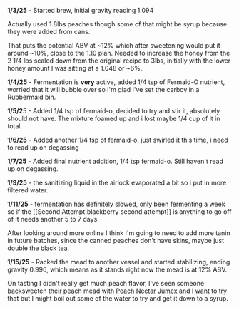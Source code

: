 **1/3/25** - Started brew, initial gravity reading 1.094

Actually used 1.8lbs peaches though some of that might be syrup because they were added from cans.

That puts the potential ABV at ~12% which after sweetening would put it around ~10%, close to the 1.10 plan. Needed to increase the honey from the 2 1/4 lbs scaled down from the original recipe to 3lbs, initially with the lower honey amount I was sitting at a 1.048 or ~6%.

**1/4/25** - Fermentation is **very** active, added 1/4 tsp of Fermaid-O nutrient, worried that it will bubble over so I'm glad I've set the carboy in a Rubbermaid bin.

**1/5/2**5 - Added 1/4 tsp of fermaid-o, decided to try and stir it, absolutely should not have. The mixture foamed up and i lost maybe 1/4 cup of it in total.

**1/6/25** - Added another 1/4 tsp of fermaid-o, just swirled it this time, i need to read up on degassing

**1/7/25** - Added final nutrient addition, 1/4 tsp fermaid-o. Still haven't read up on degassing.

**1/9/25** - the sanitizing liquid in the airlock evaporated a bit so i put in more filtered water.

**1/11/25** - fermentation has definitely slowed, only been fermenting a week so if the [[Second Attempt|blackberry second attempt]] is anything to go off of it needs another 5 to 7 days.

After looking around more online I think I'm going to need to add more tanin in future batches, since the canned peaches don't have skins, maybe just double the black tea.

**1/15/25** - Racked the mead to another vessel and started stabilizing, ending gravity 0.996, which means as it stands right now the mead is at 12% ABV.

On tasting I didn't really get much peach flavor, I've seen someone backsweeten their peach mead with [Peach Nectar Jumex](http://jumexinternational.com/peach-nectar/) and I want to try that but I might boil out some of the water to try and get it down to a syrup.